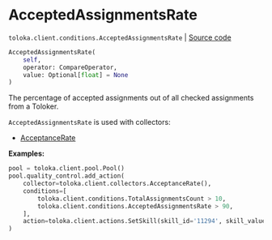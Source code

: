 # AcceptedAssignmentsRate
`toloka.client.conditions.AcceptedAssignmentsRate` | [Source code](https://github.com/Toloka/toloka-kit/blob/v1.2.3/src/client/conditions.py#L104)

```python
AcceptedAssignmentsRate(
    self,
    operator: CompareOperator,
    value: Optional[float] = None
)
```

The percentage of accepted assignments out of all checked assignments from a Toloker.


`AcceptedAssignmentsRate` is used with collectors:
- [AcceptanceRate](toloka.client.collectors.AcceptanceRate.md)


**Examples:**


```python
pool = toloka.client.pool.Pool()
pool.quality_control.add_action(
    collector=toloka.client.collectors.AcceptanceRate(),
    conditions=[
        toloka.client.conditions.TotalAssignmentsCount > 10,
        toloka.client.conditions.AcceptedAssignmentsRate > 90,
    ],
    action=toloka.client.actions.SetSkill(skill_id='11294', skill_value=1)
)
```
